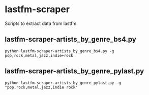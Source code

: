 # lastfm-scraper

Scripts to extract data from lastfm.

## lastfm-scraper-artists_by_genre_bs4.py

```
python lastfm-scraper-artists_by_genre_bs4.py -g pop,rock,metal,jazz,indie+rock
```

## lastfm-scraper-artists_by_genre_pylast.py

```
python lastfm-scraper-artists_by_genre_pylast.py -g "pop,rock,metal,jazz,indie rock"
```

